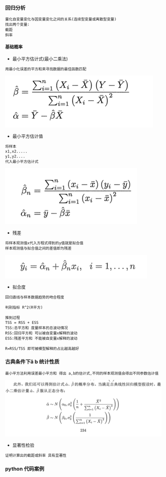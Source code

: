 ### 回归分析

```text
量化自变量变化与因变量变化之间的关系(连续型变量或离散型变量)
找出两个变量:
截距
斜率
```

#### 基础概率
* 最小平方估计式(最小二乘法)
```text
用最小化误差的平方和来寻找数据的最佳函数匹配
```
![输入图片说明](https://github.com/qccr-twl2123/PythonANS/blob/master/images/最小平方估计式.png "在这里输入图片标题")

* 最小平方估计值
```text
将样本
x1,x2.....
y1,y2....
代入最小平方估计式
```
![输入图片说明](https://github.com/qccr-twl2123/PythonANS/blob/master/images/最小平方估计值.png "在这里输入图片标题")

* 残差
```text
将样本观测值x代入方程式得到的y值就是拟合值
样本观测值与拟合值之间的差值即为残差
```
![输入图片说明](https://github.com/qccr-twl2123/PythonANS/blob/master/images/拟合值.png "在这里输入图片标题")

* 拟合度
```text
回归直线与样本数据趋势的吻合程度

判别指标 R^2(R平方)

推到过程
TSS = RSS + ESS 
TSS:总平方和 度量样本的总波动情况
RSS:回归平方和 可以被自变量x解释的波动
ESS:残差平方和 不能被自变量x解释的波动 

R=RSS/TSS 即可被模型解释的占比越高越好
```

### 古典条件下â b 统计性质
```text
最小平方法利用误差最小平方和 得出 a,b的估计式,不同的样本观测值会得出不同参数估计值
```  
![输入图片说明](https://github.com/qccr-twl2123/PythonANS/blob/master/images/古典线性回归模型.png "在这里输入图片标题")

* 显著性检验
```text
证明计算出的截距或斜率 具有显著性
```

### python 代码案例






